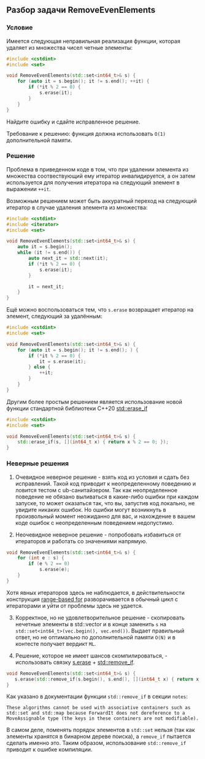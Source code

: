 ## Разбор задачи RemoveEvenElements

### Условие
Имеется следующая неправильная реализация функции, которая удаляет из множества чисел четные элементы:
```cpp
#include <cstdint>
#include <set>

void RemoveEvenElements(std::set<int64_t>& s) {
    for (auto it = s.begin(); it != s.end(); ++it) {
        if (*it % 2 == 0) {
            s.erase(it);
        }
    }
}
```

Найдите ошибку и сдайте исправленное решение.

Требование к решению: функция должна использовать `O(1)` дополнительной памяти.

### Решение
Проблема в приведенном коде в том, что при удалении элемента из множества соотвествующий ему итератор инвалидируется,
а он затем используется для получения итератора на следующий элемент в выражении `++it`.

Возможным решением может быть аккуратный переход на следующий итератор в случае удаления элемента из множества:
```cpp
#include <cstdint>
#include <iterator>
#include <set>

void RemoveEvenElements(std::set<int64_t>& s) {
    auto it = s.begin();
    while (it != s.end()) {
        auto next_it = std::next(it);
        if (*it % 2 == 0) {
            s.erase(it);
        }

        it = next_it;
    }
}
```
Ещё можно воспользоваться тем, что `s.erase` возвращает итератор на элемент, следующий за удалённым:
```cpp
#include <cstdint>
#include <set>

void RemoveEvenElements(std::set<int64_t>& s) {
    for (auto it = s.begin(); it != s.end(); ) {
        if (*it % 2 == 0) {
            it = s.erase(it);
        } else {
            ++it;
        }
    }
}
```

Другим более простым решением является использование новой функции стандартной библиотеки С++20 [std::erase_if](https://en.cppreference.com/w/cpp/container/set/erase_if)
```cpp
#include <cstdint>
#include <set>

void RemoveEvenElements(std::set<int64_t>& s) {
    std::erase_if(s, [](int64_t x) { return x % 2 == 0; });
}
```

### Неверные решения

1) Очевидное неверное решение - взять код из условия и сдать без исправлений. Такой код приводит к неопределенному поведению и ловится тестом с ub-санитайзером.
Так как неопределенное поведение не обязано выливаться в какие-либо ошибки при каждом запуске, то может оказаться так, что вы, запустив код локально, не увидите никаких ошибок.
Но ошибки могут возникнуть в произвольный момент неожиданно для вас, и нахождение в вашем коде ошибок с неопределенным поведением недопустимо.

2) Неочевидное неверное решение - попробовать избавиться от итераторов и работать со значениями напрямую.
```cpp
void RemoveEvenElements(std::set<int64_t>& s) {
    for (int e : s) {
        if (e % 2 == 0)
            s.erase(e);
    }
}
```
Хотя явных итераторов здесь не наблюдается, в действительности конструкция [range-based for](https://en.cppreference.com/w/cpp/language/range-for) разворачивается в обычный цикл с итераторами и уйти от проблемы здесь не удается.

3) Корректное, но не удовлетворительное решение - скопировать нечетные элементы в std::vector и в конце заменить `s` на `std::set<int64_t>(vec.begin(), vec.end())`. Выдает правильный ответ, но не оптимально по дополнительной памяти `O(N)` и в контесте получает вердикт `ML`.

4) Решение, которое не имеет шансов скомпилироваться, - использовать связку [s.erase](https://en.cppreference.com/w/cpp/container/set/erase) + [std::remove_if](https://en.cppreference.com/w/cpp/algorithm/remove).
 ```cpp
void RemoveEvenElements(std::set<int64_t>& s) {
    s.erase(std::remove_if(s.begin(), s.end(), [](int64_t x) { return x % 2 == 0; }), s.end());
}
```
Как указано в документации функции `std::remove_if` в секции `notes`:
```
These algorithms cannot be used with associative containers such as std::set and std::map because ForwardIt does not dereference to a MoveAssignable type (the keys in these containers are not modifiable).
```
В самом деле, поменять порядок элементов в `std::set` нельзя (так как элементы хранятся в бинарном дереве поиска), а `remove_if` пытается сделать именно это.
Таким образом, использование `std::remove_if` приводит к ошибке компиляции.